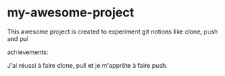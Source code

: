 # my-awesome-project

This awesome project is created to experiment git notions like clone, push and pul

achievements:

J'ai réussi à faire clone, pull et je m'apprête à faire push.